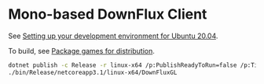 # Mono-based DownFlux Client

See [Setting up your development environment for Ubuntu 20.04](https://docs.monogame.net/articles/getting_started/1_setting_up_your_development_environment_ubuntu.html).

To build, see [Package games for distribution](https://docs.monogame.net/articles/packaging_games.html).

```bash
dotnet publish -c Release -r linux-x64 /p:PublishReadyToRun=false /p:TieredCompilation=false --self-contained
./bin/Release/netcoreapp3.1/linux-x64/DownFluxGL
```
